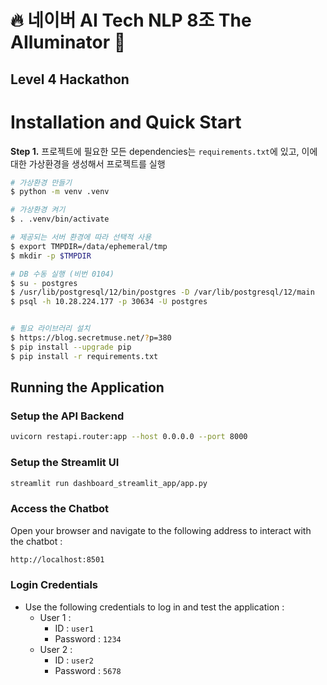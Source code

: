 # 🔥 네이버 AI Tech NLP 8조 The AIluminator 🌟
## Level 4 Hackathon


# Installation and Quick Start
**Step 1.** 프로젝트에 필요한 모든 dependencies는 `requirements.txt`에 있고, 이에 대한 가상환경을 생성해서 프로젝트를 실행
```sh
# 가상환경 만들기
$ python -m venv .venv

# 가상환경 켜기
$ . .venv/bin/activate

# 제공되는 서버 환경에 따라 선택적 사용
$ export TMPDIR=/data/ephemeral/tmp 
$ mkdir -p $TMPDIR

# DB 수동 실행 (비번 0104)
$ su - postgres
$ /usr/lib/postgresql/12/bin/postgres -D /var/lib/postgresql/12/main
$ psql -h 10.28.224.177 -p 30634 -U postgres


# 필요 라이브러리 설치
$ https://blog.secretmuse.net/?p=380
$ pip install --upgrade pip
$ pip install -r requirements.txt
```


## Running the Application
### Setup the API Backend
```sh
uvicorn restapi.router:app --host 0.0.0.0 --port 8000
```
### Setup the Streamlit UI
```sh
streamlit run dashboard_streamlit_app/app.py
```

### Access the Chatbot
Open your browser and navigate to the following address to interact with the chatbot :
```sh
http://localhost:8501
```

### Login Credentials
- Use the following credentials to log in and test the application :
    - User 1 :
        - ID : `user1`
        - Password : `1234`
    - User 2 :
        - ID : `user2`
        - Password : `5678`